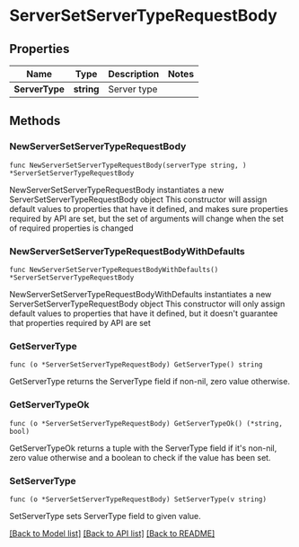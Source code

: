 # ServerSetServerTypeRequestBody

## Properties

Name | Type | Description | Notes
------------ | ------------- | ------------- | -------------
**ServerType** | **string** | Server type | 

## Methods

### NewServerSetServerTypeRequestBody

`func NewServerSetServerTypeRequestBody(serverType string, ) *ServerSetServerTypeRequestBody`

NewServerSetServerTypeRequestBody instantiates a new ServerSetServerTypeRequestBody object
This constructor will assign default values to properties that have it defined,
and makes sure properties required by API are set, but the set of arguments
will change when the set of required properties is changed

### NewServerSetServerTypeRequestBodyWithDefaults

`func NewServerSetServerTypeRequestBodyWithDefaults() *ServerSetServerTypeRequestBody`

NewServerSetServerTypeRequestBodyWithDefaults instantiates a new ServerSetServerTypeRequestBody object
This constructor will only assign default values to properties that have it defined,
but it doesn't guarantee that properties required by API are set

### GetServerType

`func (o *ServerSetServerTypeRequestBody) GetServerType() string`

GetServerType returns the ServerType field if non-nil, zero value otherwise.

### GetServerTypeOk

`func (o *ServerSetServerTypeRequestBody) GetServerTypeOk() (*string, bool)`

GetServerTypeOk returns a tuple with the ServerType field if it's non-nil, zero value otherwise
and a boolean to check if the value has been set.

### SetServerType

`func (o *ServerSetServerTypeRequestBody) SetServerType(v string)`

SetServerType sets ServerType field to given value.



[[Back to Model list]](../README.md#documentation-for-models) [[Back to API list]](../README.md#documentation-for-api-endpoints) [[Back to README]](../README.md)


